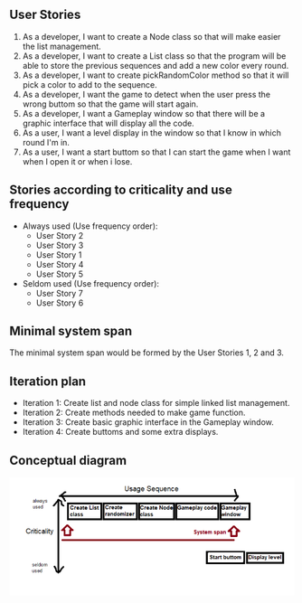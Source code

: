 ## User Stories
1. As a developer, I want to create a Node class so that will make easier the list management.
2. As a developer, I want to create a List class so that the program will be able to store the previous sequences and add a new color every round.
3. As a developer, I want to create pickRandomColor method so that it will pick a color to add to the sequence.
4. As a developer, I want the game to detect when the user press the wrong buttom so that the game will start again.
5. As a developer, I want a Gameplay window so that there will be a graphic interface that will display all the code.
6. As a user, I want a level display in the window so that I know in which round I'm in.
7. As a user, I want a start buttom so that I can start the game when I want when I open it or when i lose.

## Stories according to criticality and use frequency
- Always used (Use frequency order):
  - User Story 2
  - User Story 3
  - User Story 1
  - User Story 4
  - User Story 5
- Seldom used (Use frequency order):
  - User Story 7
  - User Story 6   

## Minimal system span
The minimal system span would be formed by the User Stories 1, 2 and 3.

## Iteration plan
* Iteration 1: Create list and node class for simple linked list management.
* Iteration 2: Create methods needed to make game function.
* Iteration 3: Create basic graphic interface in the Gameplay window.
* Iteration 4: Create buttoms and some extra displays.

## Conceptual diagram
![alt text][logo1]

[logo1]: https://github.com/jcur02/Tarea-Corta-SimonTec/raw/main/Conceptual1.png "Logo Title Text 2"
